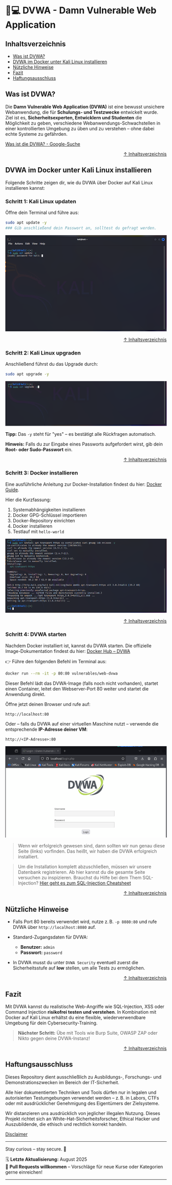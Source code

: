 # 🐞💻 DVWA - Damn Vulnerable Web Application 

## Inhaltsverzeichnis
- [Was ist DVWA?](#was-ist-dvwa)
- [DVWA im Docker unter Kali Linux installieren](#dvwa-im-docker-unter-kali-linux-installieren)
- [Nützliche Hinweise](#nützliche-hinweise)
- [Fazit](#fazit)
- [Haftungsausschluss](#haftungsausschluss)

## Was ist DVWA? 

Die **Damn Vulnerable Web Application (DVWA)** ist eine bewusst unsichere Webanwendung, die für **Schulungs- und Testzwecke** entwickelt wurde. Ziel ist es, **Sicherheitsexperten, Entwicklern und Studenten** die Möglichkeit zu geben, verschiedene Webanwendungs-Schwachstellen in einer kontrollierten Umgebung zu üben und zu verstehen – ohne dabei echte Systeme zu gefährden.

[Was ist die DVWA? - Google-Suche](https://www.google.com/search?q=was+ist+die+dvwa&client=firefox-b-d&sca_esv=45ade08aecea71dd&sxsrf=AE3TifNZWbMyTSVuoLgFF1l0m5ggqQv_Ew%3A1753627769172&ei=eTyGaNOZCt3d7_UP4e2IoQs)



<div align=right>

[↑ Inhaltsverzeichnis](#inhaltsverzeichnis)

</div>

## DVWA im Docker unter Kali Linux installieren 

Folgende Schritte zeigen dir, wie du DVWA über Docker auf Kali Linux installieren kannst:

### Schritt 1: Kali Linux updaten

Öffne dein Terminal und führe aus:

```bash
sudo apt update -y
### Gib anschließend dein Passwort an, solltest du gefragt werden.
```

![Schritt 1: Update Kali Linux](/09-practice-labs/ressources/pictures/step1UpdateKali.png)

<div align=right>

[↑ Inhaltsverzeichnis](#inhaltsverzeichnis)

</div>

### Schritt 2: Kali Linux upgraden

Anschließend führst du das Upgrade durch:

```bash
sudo apt upgrade -y
```

![Schritt 2: Upgrade Kali Linux](/09-practice-labs/ressources/pictures/step2UpgradeKali.png)

**Tipp:** Das `-y` steht für "yes" – es bestätigt alle Rückfragen automatisch.

**Hinweis:** Falls du zur Eingabe eines Passworts aufgefordert wirst, gib dein **Root- oder Sudo-Passwort** ein.

<div align=right>

[↑ Inhaltsverzeichnis](#inhaltsverzeichnis)

</div>

### Schritt 3: Docker installieren

Eine ausführliche Anleitung zur Docker-Installation findest du hier: [Docker Guide](/08-tools-cheatsheet/tools-install-guides/docker-install.md).

Hier die Kurzfassung:

1. Systemabhängigkeiten installieren
2. Docker GPG-Schlüssel importieren
3. Docker-Repository einrichten
4. Docker installieren 
5. Testlauf mit `hello-world` 

![Schritt 3: Abhängigkeiten installieren](/09-practice-labs/ressources/pictures/step3installDependencies.png)

<div align=right>

[↑ Inhaltsverzeichnis](#inhaltsverzeichnis)

</div>

### Schritt 4: DVWA starten

Nachdem Docker installiert ist, kannst du DVWA starten. Die offizielle Image-Dokumentation findest du hier:
[Docker Hub – DVWA](https://hub.docker.com/r/vulnerables/web-dvwa)

👉 Führe den folgenden Befehl im Terminal aus:

```bash
docker run --rm -it -p 80:80 vulnerables/web-dvwa
```

Dieser Befehl lädt das DVWA-Image (falls noch nicht vorhanden), startet einen Container, leitet den Webserver-Port 80 weiter und startet die Anwendung direkt.

Öffne jetzt deinen Browser und rufe auf:

```http
http://localhost:80
```

Oder – falls du DVWA auf einer virtuellen Maschine nutzt – verwende die entsprechende **IP-Adresse deiner VM**:

```http
http://<IP-Adresse>:80
```

![DVWA starten](/09-practice-labs/ressources/pictures/dvwa-localhost-login.png)

> Wenn wir erfolgreich gewesen sind, dann sollten wir nun genau diese Seite (links) vorfinden. Das heißt, wir haben die DVWA erfolgreich installiert.

> Um die Installation komplett abzuschließen, müssen wir unsere Datenbank registrieren. Ab hier kannst du die gesamte Seite versuchen zu inspizieren. Brauchst du Hilfe bei dem Them SQL-Injection? [Hier geht es zum SQL-Injection Cheatsheet](/03-web-security/injektionen/sql-injection-cheatsheet.md)



<div align=right>

[↑ Inhaltsverzeichnis](#inhaltsverzeichnis)

</div>


## Nützliche Hinweise

* Falls Port 80 bereits verwendet wird, nutze z. B. `-p 8080:80` und rufe DVWA über `http://localhost:8080` auf.
* Standard-Zugangsdaten für DVWA:

  * **Benutzer:** `admin`
  * **Passwort:** `password`
* In DVWA musst du unter `DVWA Security` eventuell zuerst die Sicherheitsstufe auf **low** stellen, um alle Tests zu ermöglichen.



<div align=right>

[↑ Inhaltsverzeichnis](#inhaltsverzeichnis)

</div>

## Fazit

Mit DVWA kannst du realistische Web-Angriffe wie SQL-Injection, XSS oder Command Injection **risikofrei testen und verstehen**. In Kombination mit Docker auf Kali Linux erhältst du eine flexible, wiederverwendbare Umgebung für dein Cybersecurity-Training. 

> **Nächster Schritt:** Übe mit Tools wie Burp Suite, OWASP ZAP oder Nikto gegen deine DVWA-Instanz!



<div align=right>

[↑ Inhaltsverzeichnis](#inhaltsverzeichnis)

</div>


## Haftungsausschluss

Dieses Repository dient ausschließlich zu Ausbildungs-, Forschungs- und Demonstrationszwecken im Bereich der IT-Sicherheit.

Alle hier dokumentierten Techniken und Tools dürfen nur in legalen und autorisierten Testumgebungen verwendet werden – z. B. in Labors, CTFs oder mit ausdrücklicher Genehmigung des Eigentümers der Zielsysteme.

Wir distanzieren uns ausdrücklich von jeglicher illegalen Nutzung.
Dieses Projekt richtet sich an White-Hat-Sicherheitsforscher, Ethical Hacker und Auszubildende, die ethisch und rechtlich korrekt handeln.

[Disclaimer](/00-disclaimer/disclaimer.md)

--- 

Stay curious – stay secure. 🔐

🗓️ **Letzte Aktualisierung:** August 2025  
🤝 **Pull Requests willkommen** – Vorschläge für neue Kurse oder Kategorien gerne einreichen!

---
